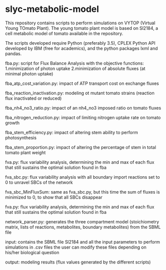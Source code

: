 # slyc-metabolic-model

This repository contains scripts to perform simulations on VYTOP (Virtual Young TOmato Plant).
The young tomato plant model is based on Sl2184, a cell metabolic model of tomato available in the repository.

The scripts developed require Python (preferably 3.5), CPLEX Python API developed by IBM (free for academics), and the python packages lxml and pandas.

fba.py: script for Flux Balance Analysis with the objective functions:
1.minimization of photon uptake
2.minimization of absolute fluxes (at minimal photon uptake)

fba_atp_cost_variation.py: impact of ATP transport cost on exchange fluxes

fba_reaction_inactivation.py: modeling ot mutant tomato strains (reaction flux inactivated or reduced)

fba_nh4_no3_ratio.py: impact of an nh4_no3 imposed ratio on tomato fluxes

fba_nitrogen_reduction.py: impact of limiting nitrogen uptake rate on tomato growth

fba_stem_efficiency.py: impact of altering stem ability to perform photosynthesis

fba_stem_proportion.py: impact of altering the percentage of stem in total tomato plant weight

fva.py: flux variability analysis, determining the min and max of each flux that still sustains the optimal solution found in fba

fva_sbc.py: flux variability analysis with all boundary import reactions set to 0 to unravel SBCs of the network

fva_sbc_MinFluxSum: same as fva_sbc.py, but this time the sum of fluxes is minimized to 0, to show that all SBCs disappear

fva.py: flux variability analysis, determining the min and max of each flux that still sustains the optimal solution found in fba

network_parser.py: generates the three compartment model (stoichiometry matrix, lists of reactions, metabolites, boundary metabolites) from the SBML file

input: contains the SBML file Sl2184 and all the input parameters to perform simulations in .csv files
the user can modify these files depending on his/her biological question

output: modeling results (flux values generated by the different scripts)